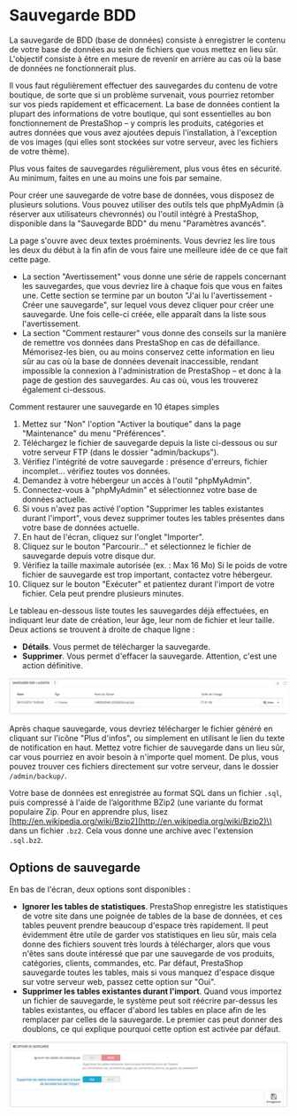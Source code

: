 # Sauvegarde BDD

La sauvegarde de BDD \(base de données\) consiste à enregistrer le contenu de votre base de données au sein de fichiers que vous mettez en lieu sûr. L'objectif consiste à être en mesure de revenir en arrière au cas où la base de données ne fonctionnerait plus.

Il vous faut régulièrement effectuer des sauvegardes du contenu de votre boutique, de sorte que si un problème survenait, vous pourriez retomber sur vos pieds rapidement et efficacement. La base de données contient la plupart des informations de votre boutique, qui sont essentielles au bon fonctionnement de PrestaShop – y compris les produits, catégories et autres données que vous avez ajoutées depuis l'installation, à l'exception de vos images \(qui elles sont stockées sur votre serveur, avec les fichiers de votre thème\).

Plus vous faites de sauvegardes régulièrement, plus vous êtes en sécurité. Au minimum, faites en une au moins une fois par semaine.

Pour créer une sauvegarde de votre base de données, vous disposez de plusieurs solutions. Vous pouvez utiliser des outils tels que phpMyAdmin \(à réserver aux utilisateurs chevronnés\) ou l'outil intégré à PrestaShop, disponible dans la "Sauvegarde BDD" du menu "Paramètres avancés".

La page s'ouvre avec deux textes proéminents. Vous devriez les lire tous les deux du début à la fin afin de vous faire une meilleure idée de ce que fait cette page.

* La section "Avertissement" vous donne une série de rappels concernant les sauvegardes, que vous devriez lire à chaque fois que vous en faites une. Cette section se termine par un bouton "J'ai lu l'avertissement - Créer une sauvegarde", sur lequel vous devez cliquer pour créer une sauvegarde. Une fois celle-ci créée, elle apparaît dans la liste sous l'avertissement.
* La section "Comment restaurer" vous donne des conseils sur la manière de remettre vos données dans PrestaShop en cas de défaillance. Mémorisez-les bien, ou au moins conservez cette information en lieu sûr au cas où la base de données devenait inaccessible, rendant impossible la connexion à l'administration de PrestaShop – et donc à la page de gestion des sauvegardes. Au cas où, vous les trouverez également ci-dessous.

Comment restaurer une sauvegarde en 10 étapes simples

1. Mettez sur "Non" l'option "Activer la boutique" dans la page "Maintenance" du menu "Préférences".
2. Téléchargez le fichier de sauvegarde depuis la liste ci-dessous ou sur votre serveur FTP \(dans le dossier "admin/backups"\).
3. Vérifiez l'intégrité de votre sauvegarde : présence d'erreurs, fichier incomplet... vérifiez toutes vos données.
4. Demandez à votre hébergeur un accès à l'outil "phpMyAdmin".
5. Connectez-vous à "phpMyAdmin" et sélectionnez votre base de données actuelle.
6. Si vous n'avez pas activé l'option "Supprimer les tables existantes durant l'import", vous devez supprimer toutes les tables présentes dans votre base de données actuelle.
7. En haut de l'écran, cliquez sur l'onglet "Importer".
8. Cliquez sur le bouton "Parcourir..." et sélectionnez le fichier de sauvegarde depuis votre disque dur.
9. Vérifiez la taille maximale autorisée \(ex. : Max 16 Mo\) Si le poids de votre fichier de sauvegarde est trop important, contactez votre hébergeur.
10. Cliquez sur le bouton "Exécuter" et patientez durant l'import de votre fichier. Cela peut prendre plusieurs minutes.

Le tableau en-dessous liste toutes les sauvegardes déjà effectuées, en indiquant leur date de création, leur âge, leur nom de fichier et leur taille.  
Deux actions se trouvent à droite de chaque ligne :

* **Détails**. Vous permet de télécharger la sauvegarde.
* **Supprimer**. Vous permet d'effacer la sauvegarde. Attention, c'est une action définitive.

![](../../../../.gitbook/assets/52298483.png)

Après chaque sauvegarde, vous devriez télécharger le fichier généré en cliquant sur l'icône "Plus d'infos", ou simplement en utilisant le lien du texte de notification en haut. Mettez votre fichier de sauvegarde dans un lieu sûr, car vous pourriez en avoir besoin à n'importe quel moment. De plus, vous pouvez trouver ces fichiers directement sur votre serveur, dans le dossier `/admin/backup/`.

Votre base de données est enregistrée au format SQL dans un fichier `.sql`, puis compressé à l'aide de l’algorithme BZip2 \(une variante du format populaire Zip. Pour en apprendre plus, lisez [http://en.wikipedia.org/wiki/Bzip2](http://en.wikipedia.org/wiki/Bzip2)\) dans un fichier `.bz2`. Cela vous donne une archive avec l'extension `.sql.bz2`.

## Options de sauvegarde <a id="SauvegardeBDD-Optionsdesauvegarde"></a>

En bas de l'écran, deux options sont disponibles :

* **Ignorer les tables de statistiques**. PrestaShop enregistre les statistiques de votre site dans une poignée de tables de la base de données, et ces tables peuvent prendre beaucoup d'espace très rapidement. Il peut évidemment être utile de garder vos statistiques en lieu sûr, mais cela donne des fichiers souvent très lourds à télécharger, alors que vous n'êtes sans doute intéressé que par une sauvegarde de vos produits, catégories, clients, commandes, etc. Par défaut, PrestaShop sauvegarde toutes les tables, mais si vous manquez d'espace disque sur votre serveur web, passez cette option sur "Oui".
* **Supprimer les tables existantes durant l'import**. Quand vous importez un fichier de sauvegarde, le système peut soit réécrire par-dessus les tables existantes, ou effacer d'abord les tables en place afin de les remplacer par celles de la sauvegarde. Le premier cas peut donner des doublons, ce qui explique pourquoi cette option est activée par défaut.

![](../../../../.gitbook/assets/52298484.png)

